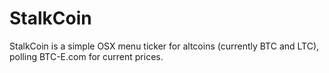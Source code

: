 StalkCoin
=========

StalkCoin is a simple OSX menu ticker for altcoins (currently BTC and LTC), polling BTC-E.com for current prices. 
